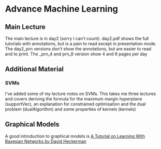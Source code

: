 Advance Machine Learning
========================

## Main Lecture

The main lecture is in day2 (sorry I can't count).  day2.pdf shows the full tutorials with annotations, but is a pain to read
except in presentation mode.  The day2_prn versions don't show the annotations, but are easier to read and to print.  The _prn_4
and prn_8 version show 4 and 8 pages per day

## Additional Material

### SVMs

I've added some of my lecture notes on SVMs.  This takes me three lectures and covers deriving the formula for the maximum margin
hyperplane (supportVec), an explanation for constrained optimisation and the dual problem (dualAlgorithm) and some properties of
kernels (kernels)

## Graphical Models

A good introduction to graphical models is [A Tutorial on Learning With Bayesian Networks by David Heckerman](https://www.google.com/url?sa=t&rct=j&q=&esrc=s&source=web&cd=3&cad=rja&uact=8&ved=2ahUKEwjr8prX5cXhAhWCs3EKHTosCh0QFjACegQIABAC&url=https%3A%2F%2Fwww.cse.unr.edu%2F~bebis%2FCS479%2FReadings%2Fbayesian_nets.pdf&usg=AOvVaw335-X0IB5UA4ueGpHk406V)

~~~
